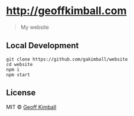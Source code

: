 # <http://geoffkimball.com>

> My website

## Local Development

```shell
git clone https://github.com/gakimball/website
cd website
npm i
npm start
```

## License

MIT &copy; [Geoff Kimball](http://geoffkimball.com)
